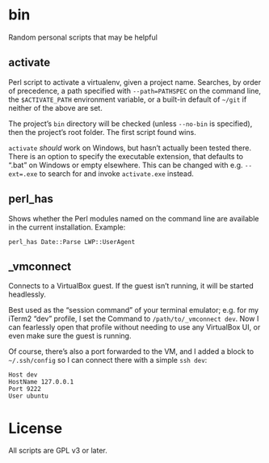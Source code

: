 # bin

Random personal scripts that may be helpful

## activate

Perl script to activate a virtualenv, given a project name.  Searches, by
order of precedence, a path specified with `--path=PATHSPEC` on the command
line, the `$ACTIVATE_PATH` environment variable, or a built-in default of
`~/git` if neither of the above are set.

The project’s `bin` directory will be checked (unless `--no-bin` is
specified), then the project’s root folder.  The first script found wins.

`activate` _should_ work on Windows, but hasn’t actually been tested there.
There is an option to specify the executable extension, that defaults to
“.bat” on Windows or empty elsewhere.  This can be changed with e.g.
`--ext=.exe` to search for and invoke `activate.exe` instead.

## perl_has

Shows whether the Perl modules named on the command line are available in the
current installation.  Example:

    perl_has Date::Parse LWP::UserAgent

## _vmconnect

Connects to a VirtualBox guest.  If the guest isn’t running, it will be
started headlessly.

Best used as the “session command” of your terminal emulator; e.g. for my
iTerm2 “dev” profile, I set the Command to `/path/to/_vmconnect dev`.  Now I
can fearlessly open that profile without needing to use any VirtualBox UI, or
even make sure the guest is running.

Of course, there’s also a port forwarded to the VM, and I added a block to
`~/.ssh/config` so I can connect there with a simple `ssh dev`:

    Host dev
    HostName 127.0.0.1
    Port 9222
    User ubuntu

# License

All scripts are GPL v3 or later.

